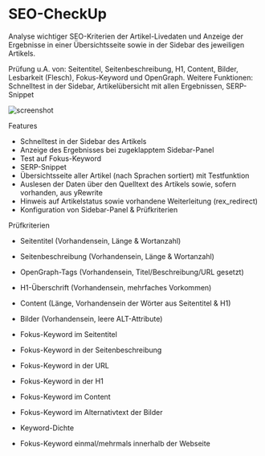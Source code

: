 ﻿SEO-CheckUp
===========

Analyse wichtiger SEO-Kriterien der Artikel-Livedaten und Anzeige der Ergebnisse in einer Übersichtsseite sowie in der Sidebar des jeweiligen Artikels.

Prüfung u.A. von: Seitentitel, Seitenbeschreibung, H1, Content, Bilder, Lesbarkeit (Flesch), Fokus-Keyword und OpenGraph.
Weitere Funktionen: Schnelltest in der Sidebar, Artikelübersicht mit allen Ergebnissen, SERP-Snippet

![screenshot](https://user-images.githubusercontent.com/4291047/65507701-c5857d80-dece-11e9-8526-54392478404a.jpg)

Features
- Schnelltest in der Sidebar des Artikels
- Anzeige des Ergebnisses bei zugeklapptem Sidebar-Panel
- Test auf Fokus-Keyword
- SERP-Snippet
- Übersichtsseite aller Artikel (nach Sprachen sortiert) mit Testfunktion
- Auslesen der Daten über den Quelltext des Artikels sowie, sofern vorhanden, aus yRewrite
- Hinweis auf Artikelstatus sowie vorhandene Weiterleitung (rex_redirect)
- Konfiguration von Sidebar-Panel & Prüfkriterien

Prüfkriterien
- Seitentitel (Vorhandensein, Länge & Wortanzahl)
- Seitenbeschreibung (Vorhandensein, Länge & Wortanzahl)
- OpenGraph-Tags (Vorhandensein, Titel/Beschreibung/URL gesetzt)
- H1-Überschrift (Vorhandensein, mehrfaches Vorkommen)
- Content (Länge, Vorhandensein der Wörter aus Seitentitel & H1)
- Bilder (Vorhandensein, leere ALT-Attribute)

- Fokus-Keyword im Seitentitel
- Fokus-Keyword in der Seitenbeschreibung
- Fokus-Keyword in der URL
- Fokus-Keyword in der H1
- Fokus-Keyword im Content
- Fokus-Keyword im Alternativtext der Bilder
- Keyword-Dichte
- Fokus-Keyword einmal/mehrmals innerhalb der Webseite
